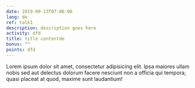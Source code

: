 ```yaml
---
date: 2019-09-13T07:00:00
lang: de
ref: talk1
description: description goes here
activity: dfd
title: title contentde
bonus: ""
points: dfd
---
```

Lorem ipsum dolor sit amet, consectetur adipisicing elit. Ipsa maiores ullam nobis sed aut delectus dolorum facere nesciunt non a officia qui tempora, quasi placeat at quod, maxime sunt laudantium!